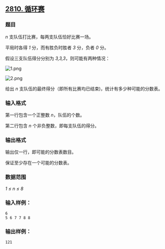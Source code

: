 ## [2810. 循环赛](https://www.acwing.com/problem/content/2812/)

### 题目

*n* 支队伍打比赛，每两支队伍恰好比赛一场。

平局时各得 *1* 分，而有胜负时胜者 *3* 分，负者 *0* 分。

假设三支队伍得分分别为 *3,3,3*，则可能有两种情况：

 ![1.png](https://cdn.acwing.com/media/article/image/2020/11/13/19_d32641b225-1.png)

 ![2.png](https://cdn.acwing.com/media/article/image/2020/11/13/19_d73e925e25-2.png)

给出 *n* 支队伍的最终得分（即所有比赛均已结束)，统计有多少种可能的分数表。

### 输入格式

第一行包含一个正整数 *n*，队伍的个数。

第二行包含 *n* 个非负整数，即每支队伍的得分。

### 输出格式

输出仅一行，即可能的分数表数目。

保证至少存在一个可能的分数表。

### 数据范围

*1 ≤ n ≤ 8*

### 输入样例：

```
6
5 6 7 7 8 8
```

### 输出样例：

```
121
```
